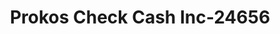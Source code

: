 ---
f_zip-code: 45780
f_state-code: OH
title: Prokos Check Cash Inc-24656
f_phone: 740-594-8333
f_city-only: The Plains
f_address: 70 North Plains Road The Plains
f_location-unique-id: '24656'
slug: prokos-check-cash-inc-24656
updated-on: '2024-05-30T13:46:58.046Z'
created-on: '2024-05-30T13:36:59.803Z'
published-on: '2024-05-30T13:54:32.469Z'
f_city-state: cms/city/the-plains-oh.md
f_company: cms/company/prokos-check-cash-inc.md
f_state: cms/state/ohio.md
layout: '[payday-loan].html'
tags: payday-loan
---